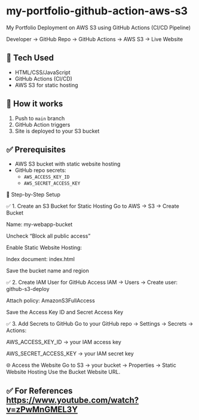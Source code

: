 # my-portfolio-github-action-aws-s3
My Portfolio Deployment on AWS S3 using GitHub Actions (CI/CD Pipeline)

Developer → GitHub Repo → GitHub Actions → AWS S3 → Live Website
                

## 🔧 Tech Used

- HTML/CSS/JavaScript
- GitHub Actions (CI/CD)
- AWS S3 for static hosting

## 🚀 How it works

1. Push to `main` branch
2. GitHub Action triggers
3. Site is deployed to your S3 bucket

## ✅ Prerequisites

- AWS S3 bucket with static website hosting
- GitHub repo secrets:
  - `AWS_ACCESS_KEY_ID`
  - `AWS_SECRET_ACCESS_KEY`

🔹 Step-by-Step Setup

✅ 1. Create an S3 Bucket for Static Hosting
Go to AWS → S3 → Create Bucket

Name: my-webapp-bucket

Uncheck “Block all public access”

Enable Static Website Hosting:

Index document: index.html

Save the bucket name and region

✅ 2. Create IAM User for GitHub Access
IAM → Users → Create user: github-s3-deploy

Attach policy: AmazonS3FullAccess

Save the Access Key ID and Secret Access Key



✅ 3. Add Secrets to GitHub
Go to your GitHub repo → Settings → Secrets → Actions:

AWS_ACCESS_KEY_ID → your IAM access key

AWS_SECRET_ACCESS_KEY → your IAM secret key

🌐 Access the Website
Go to S3 → your bucket → Properties → Static Website Hosting
Use the Bucket Website URL.

## ✅ For References https://www.youtube.com/watch?v=zPwMnGMEL3Y

